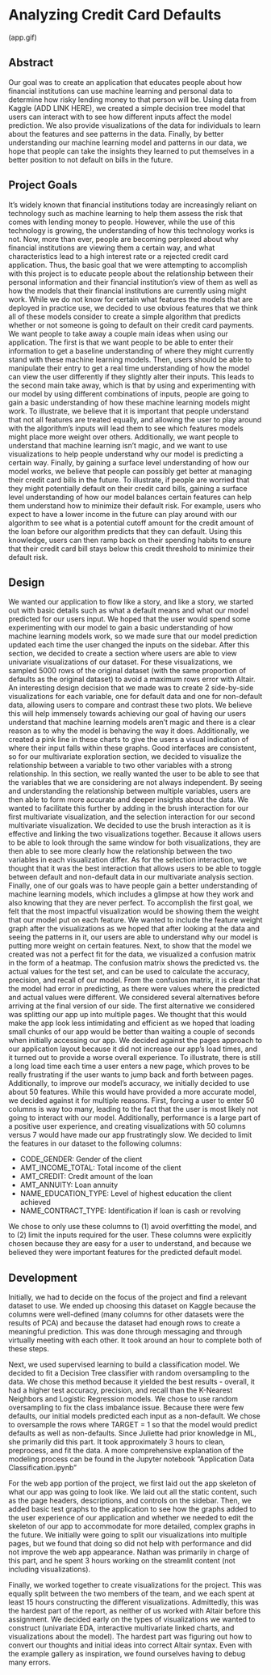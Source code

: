 # Analyzing Credit Card Defaults

(app.gif)

## Abstract
Our goal was to create an application that educates people about how financial institutions can use machine learning and personal data to determine how risky lending money to that person will be. Using data from Kaggle (ADD LINK HERE), we created a simple decision tree model that users can interact with to see how different inputs affect the model prediction. We also provide visualizations of the data for individuals to learn about the features and see patterns in the data. Finally, by better understanding our machine learning model and patterns in our data, we hope that people can take the insights they learned to put themselves in a better position to not default on bills in the future. 

## Project Goals
It’s widely known that financial institutions today are increasingly reliant on technology such as machine learning to help them assess the risk that comes with lending money to people. However, while the use of this technology is growing, the understanding of how this technology works is not. Now, more than ever, people are becoming perplexed about why financial institutions are viewing them a certain way, and what characteristics lead to a high interest rate or a rejected credit card application. 
Thus, the basic goal that we were attempting to accomplish with this project is to educate people about the relationship between their personal information and their financial institution’s view of them as well as how the models that their financial institutions are currently using might work. While we do not know for certain what features the models that are deployed in practice use, we decided to use obvious features that we think all of these models consider to create a simple algorithm that predicts whether or not someone is going to default on their credit card payments. 
We want people to take away a couple main ideas when using our application. The first is that we want people to be able to enter their information to get a baseline understanding of where they might currently stand with these machine learning models. Then, users should be able to manipulate their entry to get a real time understanding of how the model can view the user differently if they slightly alter their inputs. 
This leads to the second main take away, which is that by using and experimenting with our model by using different combinations of inputs, people are going to gain a basic understanding of how these machine learning models might work. To illustrate, we believe that it is important that people understand that not all features are treated equally, and allowing the user to play around with the algorithm’s inputs will lead them to see which features models might place more weight over others. Additionally, we want people to understand that machine learning isn’t magic, and we want to use visualizations to help people understand why our model is predicting a certain way.
Finally, by gaining a surface level understanding of how our model works, we believe that people can possibly get better at managing their credit card bills in the future. To illustrate, if people are worried that they might potentially default on their credit card bills, gaining a surface level understanding of how our model balances certain features can help them understand how to minimize their default risk. For example, users who expect to have a lower income in the future can play around with our algorithm to see what is a potential cutoff amount for the credit amount of the loan before our algorithm predicts that they can default. Using this knowledge, users can then ramp back on their spending habits to ensure that their credit card bill stays below this credit threshold to minimize their default risk. 

## Design
We wanted our application to flow like a story, and like a story, we started out with basic details such as what a default means and what our model predicted for our users input. We hoped that the user would spend some experimenting with our model to gain a basic understanding of how machine learning models work, so we made sure that our model prediction updated each time the user changed the inputs on the sidebar.
After this section, we decided to create a section where users are able to view univariate visualizations of our dataset. For these visualizations, we sampled 5000 rows of the original dataset (with the same proportion of defaults as the original dataset) to avoid a maximum rows error with Altair. An interesting design decision that we made was to create 2 side-by-side visualizations for each variable, one for default data and one for non-default data, allowing users to compare and contrast these two plots. We believe this will help immensely towards achieving our goal of having our users understand that machine learning models aren’t magic and there is a clear reason as to why the model is behaving the way it does. Additionally, we created a pink line in these charts to give the users a visual indication of where their input falls within these graphs. 
Good interfaces are consistent, so for our multivariate exploration section, we decided to visualize the relationship between a variable to two other variables with a strong relationship. In this section, we really wanted the user to be able to see that the variables that we are considering are not always independent. By seeing and understanding the relationship between multiple variables, users are then able to form more accurate and deeper insights about the data. We wanted to facilitate this further by adding in the brush interaction for our first multivariate visualization, and the selection interaction for our second multivariate visualization. We decided to use the brush interaction as it is effective and linking the two visualizations together. Because it allows users to be able to look through the same window for both visualizations, they are then able to see more clearly how the relationship between the two variables in each visualization differ. As for the selection interaction, we thought that it was the best interaction that allows users to be able to toggle between default and non-default data in our multivariate analysis section. 
Finally, one of our goals was to have people gain a better understanding of machine learning models, which includes a glimpse at how they work and also knowing that they are never perfect. To accomplish the first goal, we felt that the most impactful visualization would be showing them the weight that our model put on each feature. We wanted to include the feature weight graph after the visualizations as we hoped that after looking at the data and seeing the patterns in it, our users are able to understand why our model is putting more weight on certain features. Next, to show that the model we created was not a perfect fit for the data, we visualized a confusion matrix in the form of a heatmap. The confusion matrix shows the predicted vs. the actual values for the test set, and can be used to calculate the accuracy, precision, and recall of our model. From the confusion matrix, it is clear that the model had error in predicting, as there were values where the predicted and actual values were different.
We considered several alternatives before arriving at the final version of our side. The first alternative we considered was splitting our app up into multiple pages. We thought that this would make the app look less intimidating and efficient as we hoped that loading small chunks of our app would be better than waiting a couple of seconds when initially accessing our app. We decided against the pages approach to our application layout because it did not increase our app’s load times, and it turned out to provide a worse overall experience. To illustrate, there is still a long load time each time a user enters a new page, which proves to be really frustrating if the user wants to jump back and forth between pages. Additionally, to improve our model’s accuracy, we initially decided to use about 50 features. While this would have provided a more accurate model, we decided against it for multiple reasons. First, forcing a user to enter 50 columns is way too many, leading to the fact that the user is most likely not going to interact with our model. Additionally, performance is a large part of a positive user experience, and creating visualizations with 50 columns versus 7 would have made our app frustratingly slow. We decided to limit the features in our dataset to the following columns: 

- CODE_GENDER: Gender of the client
- AMT_INCOME_TOTAL: Total income of the client
- AMT_CREDIT: Credit amount of the loan
- AMT_ANNUITY: Loan annuity
- NAME_EDUCATION_TYPE: Level of highest education the client achieved
- NAME_CONTRACT_TYPE: Identification if loan is cash or revolving

We chose to only use these columns to (1) avoid overfitting the model, and to (2) limit the inputs required for the user. These columns were explicitly chosen because they are easy for a user to understand, and because we believed they were important features for the predicted default model. 

## Development
Initially, we had to decide on the focus of the project and find a relevant dataset to use. We ended up choosing this dataset on Kaggle because the columns were well-defined (many columns for other datasets were the results of PCA) and because the dataset had enough rows to create a meaningful prediction. This was done through messaging and through virtually meeting with each other. It took around an hour to complete both of these steps. 

Next, we used supervised learning to build a classification model. We decided to fit a Decision Tree classifier with random oversampling to the data. We chose this method because it yielded the best results - overall, it had a higher test accuracy, precision, and recall than the K-Nearest Neighbors and Logistic Regression models. We chose to use random oversampling to fix the class imbalance issue. Because there were few defaults, our initial models predicted each input as a non-default. We chose to oversample the rows where TARGET = 1 so that the model would predict defaults as well as non-defaults. Since Juliette had prior knowledge in ML, she primarily did this part. It took approximately 3 hours to clean, preprocess, and fit the data. A more comprehensive explanation of the modeling process can be found in the Jupyter notebook “Application Data Classification.ipynb”

For the web app portion of the project, we first laid out the app skeleton of what our app was going to look like. We laid out all the static content, such as the page headers, descriptions, and controls on the sidebar. Then, we added basic test graphs to the application to see how the graphs added to the user experience of our application and whether we needed to edit the skeleton of our app to accommodate for more detailed, complex graphs in the future. We initially were going to split our visualizations into multiple pages, but we found that doing so did not help with performance and did not improve the web app appearance. Nathan was primarily in charge of this part, and he spent 3 hours working on the streamlit content (not including visualizations).

Finally, we worked together to create visualizations for the project. This was equally split between the two members of the team, and we each spent at least 15 hours constructing the different visualizations. Admittedly, this was the hardest part of the report, as neither of us worked with Altair before this assignment. We decided early on the types of visualizations we wanted to construct (univariate EDA, interactive multivariate linked charts, and visualizations about the model). The hardest part was figuring out how to convert our thoughts and initial ideas into correct Altair syntax. Even with the example gallery as inspiration, we found ourselves having to debug many errors. 
